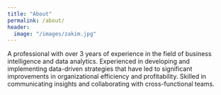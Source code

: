 ```yaml
---
title: "About"
permalink: /about/
header:
  image: "/images/zakim.jpg"
---
```


A professional with over 3 years of experience in the field of business intelligence and data analytics. Experienced in developing and implementing data-driven strategies that have led to significant improvements in organizational efficiency and profitability. Skilled in communicating insights and collaborating with cross-functional teams.
